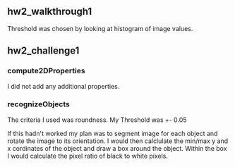 ## hw2_walkthrough1
Threshold was chosen by looking at histogram of image values.

## hw2_challenge1

### compute2DProperties

I did not add any additional properties.

### recognizeObjects

The criteria I used was roundness. My Threshold was +- 0.05

If this hadn't worked my plan was to segment image for each object and rotate the image to its orientation. I would then calclulate the min/max y and x cordinates of the object and draw a box around the object. Within the box I would calculate the pixel ratio of black to white pixels.
